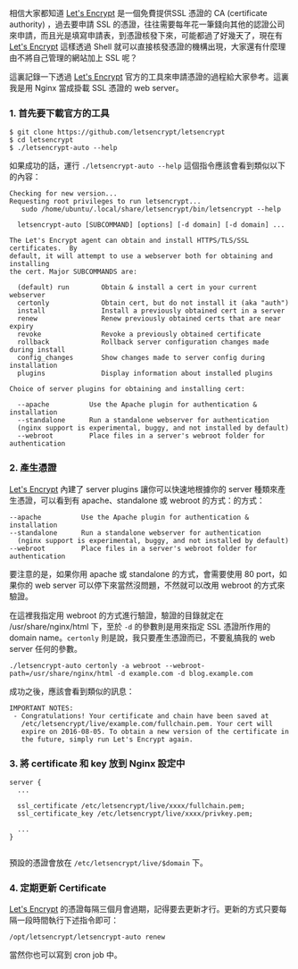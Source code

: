 相信大家都知道 [Let's Encrypt](https://letsencrypt.org/) 是一個免費提供SSL 憑證的 CA (certificate authority) ，過去要申請 SSL 的憑證，往往需要每年花一筆錢向其他的認證公司來申請，而且光是填寫申請表，到憑證核發下來，可能都過了好幾天了，現在有 [Let's Encrypt](https://letsencrypt.org/)  這樣透過 Shell 就可以直接核發憑證的機構出現，大家還有什麼理由不將自己管理的網站加上 SSL 呢？

這裏記錄一下透過  [Let's Encrypt](https://letsencrypt.org/)  官方的工具來申請憑證的過程給大家參考。這裏我是用 Nginx 當成掛載 SSL 憑證的 web server。

###  1. 首先要下載官方的工具

```
$ git clone https://github.com/letsencrypt/letsencrypt
$ cd letsencrypt
$ ./letsencrypt-auto --help
```

如果成功的話，運行 `./letsencrypt-auto --help` 這個指令應該會看到類似以下的內容：

```
Checking for new version...
Requesting root privileges to run letsencrypt...
   sudo /home/ubuntu/.local/share/letsencrypt/bin/letsencrypt --help

  letsencrypt-auto [SUBCOMMAND] [options] [-d domain] [-d domain] ...

The Let's Encrypt agent can obtain and install HTTPS/TLS/SSL certificates.  By
default, it will attempt to use a webserver both for obtaining and installing
the cert. Major SUBCOMMANDS are:

  (default) run        Obtain & install a cert in your current webserver
  certonly             Obtain cert, but do not install it (aka "auth")
  install              Install a previously obtained cert in a server
  renew                Renew previously obtained certs that are near expiry
  revoke               Revoke a previously obtained certificate
  rollback             Rollback server configuration changes made during install
  config_changes       Show changes made to server config during installation
  plugins              Display information about installed plugins

Choice of server plugins for obtaining and installing cert:

  --apache          Use the Apache plugin for authentication & installation
  --standalone      Run a standalone webserver for authentication
  (nginx support is experimental, buggy, and not installed by default)
  --webroot         Place files in a server's webroot folder for authentication
```

### 2. 產生憑證

[Let's Encrypt](https://letsencrypt.org/) 內建了 server plugins 讓你可以快速地根據你的 server 種類來產生憑證，可以看到有 apache、standalone 或 webroot 的方式：的方式：

```
--apache          Use the Apache plugin for authentication & installation
--standalone      Run a standalone webserver for authentication
  (nginx support is experimental, buggy, and not installed by default)
--webroot         Place files in a server's webroot folder for authentication
```
要注意的是，如果你用 apache 或 standalone 的方式，會需要使用 80 port，如果你的 web server 可以停下來當然沒問題，不然就可以改用 webroot 的方式來驗證。

在這裡我指定用 webroot 的方式進行驗證，驗證的目錄就定在 /usr/share/nginx/html 下，至於 `-d`  的參數則是用來指定 SSL 憑證所作用的 domain name。`certonly` 則是說，我只要產生憑證而已，不要亂搞我的 web server 任何的參數。

```
./letsencrypt-auto certonly -a webroot --webroot-path=/usr/share/nginx/html -d example.com -d blog.example.com
```

成功之後，應該會看到類似的訊息：
```
IMPORTANT NOTES:
 - Congratulations! Your certificate and chain have been saved at
   /etc/letsencrypt/live/example.com/fullchain.pem. Your cert will
   expire on 2016-08-05. To obtain a new version of the certificate in
   the future, simply run Let's Encrypt again.
```

### 3. 將 certificate 和 key 放到 Nginx 設定中

```
server {
  ...

  ssl_certificate /etc/letsencrypt/live/xxxx/fullchain.pem;
  ssl_certificate_key /etc/letsencrypt/live/xxxx/privkey.pem;

  ...
}


```
預設的憑證會放在 `/etc/letsencrypt/live/$domain` 下。


### 4. 定期更新 Certificate

[Let's Encrypt](https://letsencrypt.org/) 的憑證每隔三個月會過期，記得要去更新才行。更新的方式只要每隔一段時間執行下述指令即可：

```
/opt/letsencrypt/letsencrypt-auto renew
```

當然你也可以寫到 cron job 中。
